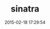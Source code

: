---
layout: post
title:  "sinatra"
repo:   "sinatra/sinatra"
date:   2015-02-18 17:29:54
gemurl: http://www.sinatrarb.com/
---